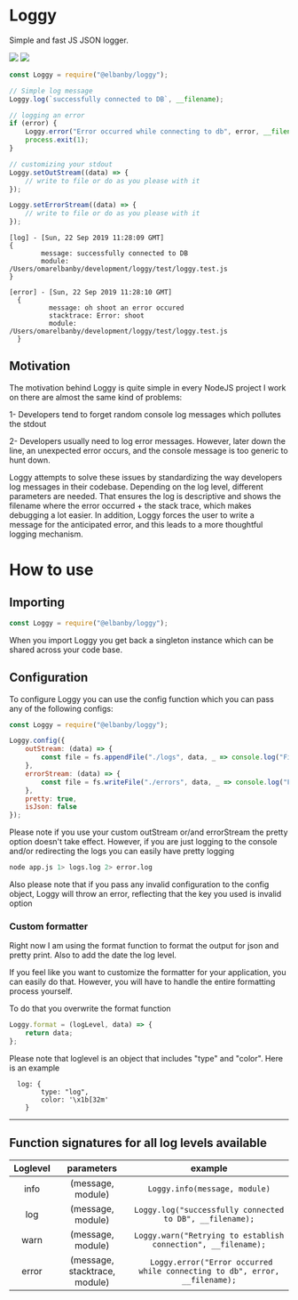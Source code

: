 # Loggy
Simple and fast JS JSON logger.

![](https://img.shields.io/npm/v/@elbanby/loggy) ![](https://img.shields.io/github/license/elbanby/loggy)

```javascript
const Loggy = require("@elbanby/loggy");

// Simple log message
Loggy.log(`successfully connected to DB`, __filename);

// logging an error
if (error) {
    Loggy.error("Error occurred while connecting to db", error, __filename);
    process.exit(1);
}

// customizing your stdout
Loggy.setOutStream((data) => { 
    // write to file or do as you please with it
});

Loggy.setErrorStream((data) => {
    // write to file or do as you please with it
});
```

```console
[log] - [Sun, 22 Sep 2019 11:28:09 GMT] 
{
        message: successfully connected to DB
        module: /Users/omarelbanby/development/loggy/test/loggy.test.js
}

[error] - [Sun, 22 Sep 2019 11:28:10 GMT] 
  {
          message: oh shoot an error occured
          stacktrace: Error: shoot
          module: /Users/omarelbanby/development/loggy/test/loggy.test.js
  }
```
## Motivation
The motivation behind Loggy is quite simple in every NodeJS project I work on there are almost the same kind of 
problems:

1- Developers tend to forget random console log messages which pollutes the stdout
 
2- Developers usually need to log error messages. However, later down the line, an unexpected
error occurs, and the console message is too generic to hunt down.

Loggy attempts to solve these issues by standardizing the way developers log messages 
in their codebase. Depending on the log level, different parameters are needed. 
That ensures the log is descriptive and shows the filename where the error occurred + the stack trace,
which makes debugging a lot easier. In addition, Loggy forces the user to write a 
message for the anticipated error, and this leads to a more thoughtful logging mechanism.

# How to use

## Importing 

```js
const Loggy = require("@elbanby/loggy");
```

When you import Loggy you get back a singleton instance which can be shared across your code base.

## Configuration  
To configure Loggy you can use the config function which you can pass any of the following configs:

```js
const Loggy = require("@elbanby/loggy");

Loggy.config({
    outStream: (data) => {
        const file = fs.appendFile("./logs", data, _ => console.log("Finished writing to log file"));
    },
    errorStream: (data) => {
        const file = fs.writeFile("./errors", data, _ => console.log("Finished writing to error file") );
    },
    pretty: true,
    isJson: false
});
```

Please note if you use your custom outStream or/and errorStream the pretty option doesn't take effect. However, if 
you are just logging to the console and/or redirecting the logs you can easily have pretty logging  
``` bash
node app.js 1> logs.log 2> error.log
```

Also please note that if you pass any invalid configuration to the config object, 
Loggy will throw an error, reflecting that the key you used is invalid option 

### Custom formatter
Right now I am using the format function to format the output for json and pretty print. 
Also to add the date the log level. 

If you feel like you want to customize the formatter for your application, 
you can easily do that. However, you will have to handle the entire formatting process yourself.

To do that you overwrite the format function 

```js
Loggy.format = (logLevel, data) => {
    return data;
};
```

Please note that loglevel is an object that includes "type" and "color". Here is an example
```
  log: {
        type: "log",
        color: '\x1b[32m'
    }
```  

---

## Function signatures for all log levels available  

Loglevel    | parameters         | example | 
:---:       | :---:              | :---:    |
info        | (message, module)  | `Loggy.info(message, module)`|
log         | (message, module)  | `Loggy.log("successfully connected to DB", __filename);` |
warn        | (message, module)  | `Loggy.warn("Retrying to establish connection", __filename);` |
error       | (message, stacktrace, module) | ` Loggy.error("Error occurred while connecting to db", error, __filename);` |
